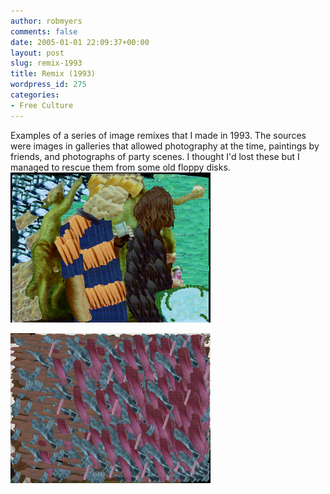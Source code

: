 ```yaml
---
author: robmyers
comments: false
date: 2005-01-01 22:09:37+00:00
layout: post
slug: remix-1993
title: Remix (1993)
wordpress_id: 275
categories:
- Free Culture
---
```


Examples of a series of image remixes that I made in 1993. The sources were images in galleries that allowed photography at the time, paintings by friends, and photographs of party scenes. I thought I'd lost these but I managed to rescue them from some old floppy disks.   
![](/assets/RAVEONEb.png)  
  
![](/assets/MIXONE.png)

  


